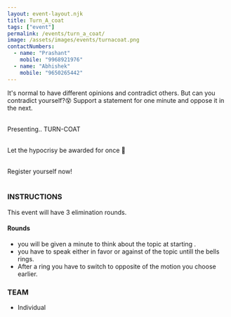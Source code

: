 ```yaml
---
layout: event-layout.njk
title: Turn_A_coat
tags: ["event"]
permalink: /events/turn_a_coat/
image: /assets/images/events/turnacoat.png
contactNumbers:
  - name: "Prashant"
    mobile: "9968921976"
  - name: "Abhishek"
    mobile: "9650265442"
---
```


It's normal to have different opinions and contradict others. But can you contradict yourself?😵
Support a statement for one minute and oppose it in the next. 
</br>
</br>

Presenting.. TURN-COAT
</br>
</br>

Let the hypocrisy be awarded for once 🤪
</br>
</br>

Register yourself now!
</br>
</br>

### INSTRUCTIONS
This event will have 3 elimination rounds.
#### Rounds

- you will be given a minute to think about the topic at starting .
- you have to speak either in favor or against of the topic untill the bells rings.
- After a ring you have to switch to opposite of the motion you choose earlier.

### TEAM

- Individual
